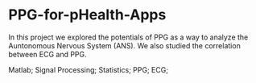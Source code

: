 # PPG-for-pHealth-Apps

In this project we explored the potentials of PPG as a way to analyze the Auntonomous Nervous System (ANS).
We also studied the correlation between ECG and PPG.

Matlab; Signal Processing; Statistics; PPG; ECG; 
